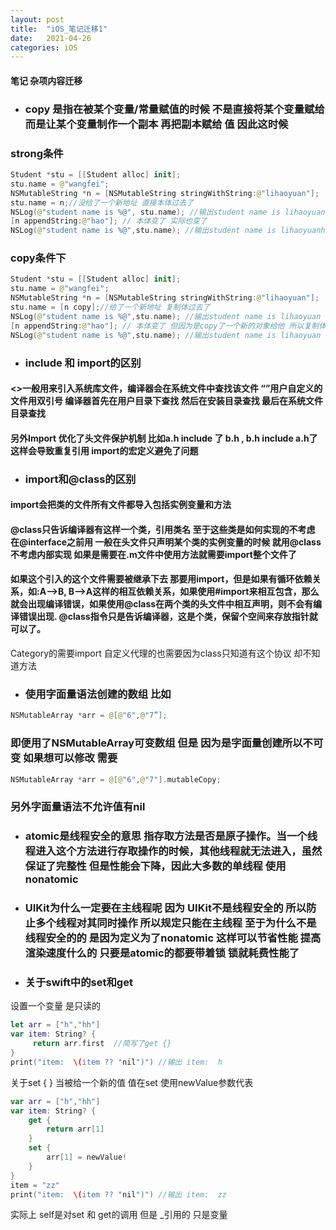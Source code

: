 ```yaml
---
layout: post
title:  "iOS_笔记迁移1"
date:   2021-04-26
categories: iOS
---
```

#### 笔记 杂项内容迁移
* ### copy 是指在被某个变量/常量赋值的时候 不是直接将某个变量赋给 而是让某个变量制作一个副本 再把副本赋给 值 因此这时候
### strong条件
``` swift
Student *stu = [[Student alloc] init];
stu.name = @"wangfei";
NSMutableString *n = [NSMutableString stringWithString:@"lihaoyuan"];
stu.name = n;//没给了一个新地址 直接本体过去了
NSLog(@"student name is %@", stu.name); //输出student name is lihaoyuan
[n appendString:@"hao"]; // 本体变了 实际也变了
NSLog(@"student name is %@",stu.name); //输出student name is lihaoyuanhao
```
### copy条件下
``` swift
Student *stu = [[Student alloc] init];
stu.name = @"wangfei";
NSMutableString *n = [NSMutableString stringWithString:@"lihaoyuan"];
stu.name = [n copy];//给了一个新地址 复制体过去了
NSLog(@"student name is %@",stu.name); //输出student name is lihaoyuan
[n appendString:@"hao"]; // 本体变了 但因为是copy了一个新的对象给他 所以复制体不变
NSLog(@"student name is %@",stu.name); //输出student name is lihaoyuan
```

* ### include 和 import的区别
#### <>一般用来引入系统库文件，编译器会在系统文件中查找该文件 “”用户自定义的文件用双引号 编译器首先在用户目录下查找 然后在安装目录查找 最后在系统文件目录查找 
#### 另外Import 优化了头文件保护机制 比如a.h include 了 b.h , b.h include a.h了 这样会导致重复引用 import的宏定义避免了问题
* ### import和@class的区别
#### import会把类的文件所有文件都导入包括实例变量和方法
#### @class只告诉编译器有这样一个类，引用类名 至于这些类是如何实现的不考虑 在@interface之前用 一般在头文件只声明某个类的实例变量的时候 就用@class不考虑内部实现 如果是需要在.m文件中使用方法就需要import整个文件了
#### 如果这个引入的这个文件需要被继承下去 那要用import，但是如果有循环依赖关系，如:A–>B, B–>A这样的相互依赖关系，如果使用#import来相互包含，那么就会出现编译错误，如果使用@class在两个类的头文件中相互声明，则不会有编译错误出现. @class指令只是告诉编译器，这是个类，保留个空间来存放指针就可以了。
Category的需要import 自定义代理的也需要因为class只知道有这个协议 却不知道方法

* ### 使用字面量语法创建的数组 比如
```swift
NSMutableArray *arr = @[@"6",@"7”];
```
### 即便用了NSMutableArray可变数组 但是 因为是字面量创建所以不可变 如果想可以修改 需要 
``` swift 
NSMutableArray *arr = @[@"6",@"7"].mutableCopy;
```
### 另外字面量语法不允许值有nil

* ### atomic是线程安全的意思 指存取方法是否是原子操作。当一个线程进入这个方法进行存取操作的时候，其他线程就无法进入，虽然保证了完整性 但是性能会下降，因此大多数的单线程 使用nonatomic

* ### UIKit为什么一定要在主线程呢 因为 UIKit不是线程安全的 所以防止多个线程对其同时操作 所以规定只能在主线程 至于为什么不是线程安全的的 是因为定义为了nonatomic 这样可以节省性能 提高渲染速度什么的 只要是atomic的都要带着锁 锁就耗费性能了

* ### 关于swift中的set和get
设置一个变量 是只读的
```swift
let arr = ["h","hh"]
var item: String? {
     return arr.first  //简写了get {}
}
print("item:  \(item ?? "nil")") //输出 item:  h
```
关于set { } 当被给一个新的值 值在set 使用newValue参数代表
```swift
var arr = ["h","hh"]
var item: String? {
    get {
        return arr[1]  
    }
    set {
        arr[1] = newValue!
    }
}
item = "zz"
print("item:  \(item ?? "nil")") //输出 item:  zz
```
实际上 self是对set 和 get的调用 但是 _引用的 只是变量













